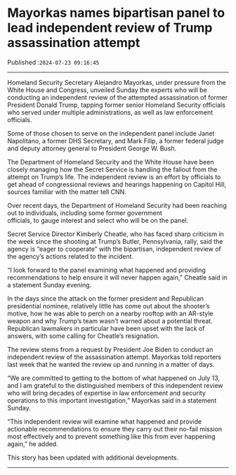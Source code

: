 # Mayorkas names bipartisan panel to lead independent review of Trump assassination attempt

Published :`2024-07-23 09:16:45`

---

Homeland Security Secretary Alejandro Mayorkas, under pressure from the White House and Congress, unveiled Sunday the experts who will be conducting an independent review of the attempted assassination of former President Donald Trump, tapping former senior Homeland Security officials who served under multiple administrations, as well as law enforcement officials.

Some of those chosen to serve on the independent panel include Janet Napolitano, a former DHS Secretary, and Mark Filip, a former federal judge and deputy attorney general to President George W. Bush.

The Department of Homeland Security and the White House have been closely managing how the Secret Service is handling the fallout from the attempt on Trump’s life. The independent review is an effort by officials to get ahead of congressional reviews and hearings happening on Capitol Hill, sources familiar with the matter tell CNN.

Over recent days, the Department of Homeland Security had been reaching out to individuals, including some former government officials, to gauge interest and select who will be on the panel.

Secret Service Director Kimberly Cheatle, who has faced sharp criticism in the week since the shooting at Trump’s Butler, Pennsylvania, rally, said the agency is “eager to cooperate” with the bipartisan, independent review of the agency’s actions related to the incident.

“I look forward to the panel examining what happened and providing recommendations to help ensure it will never happen again,” Cheatle said in a statement Sunday evening.

In the days since the attack on the former president and Republican presidential nominee, relatively little has come out about the shooter’s motive, how he was able to perch on a nearby rooftop with an AR-style weapon and why Trump’s team wasn’t warned about a potential threat. Republican lawmakers in particular have been upset with the lack of answers, with some calling for Cheatle’s resignation.

The review stems from a request by President Joe Biden to conduct an independent review of the assassination attempt. Mayorkas told reporters last week that he wanted the review up and running in a matter of days.

“We are committed to getting to the bottom of what happened on July 13, and I am grateful to the distinguished members of this independent review who will bring decades of expertise in law enforcement and security operations to this important investigation,” Mayorkas said in a statement Sunday.

“This independent review will examine what happened and provide actionable recommendations to ensure they carry out their no-fail mission most effectively and to prevent something like this from ever happening again,” he added.

This story has been updated with additional developments.

---

